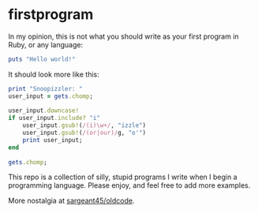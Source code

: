 # firstprogram
In my opinion, this is not what you should write as your first program in Ruby, or any language:
```ruby
puts "Hello world!"
```
It should look more like this:
```ruby
print "Snoopizzler: "
user_input = gets.chomp;
 
user_input.downcase!
if user_input.include? "i"
    user_input.gsub!(/(i)\w+/, "izzle")
    user_input.gsub!(/(or|our)/g, "o'")
    print user_input;
end
 
gets.chomp;
```

This repo is a collection of silly, stupid programs I write when I begin a programming language. Please enjoy, and feel free to add more examples.

More nostalgia at [sargeant45/oldcode](https://github.com/sargeant45/oldcode).

